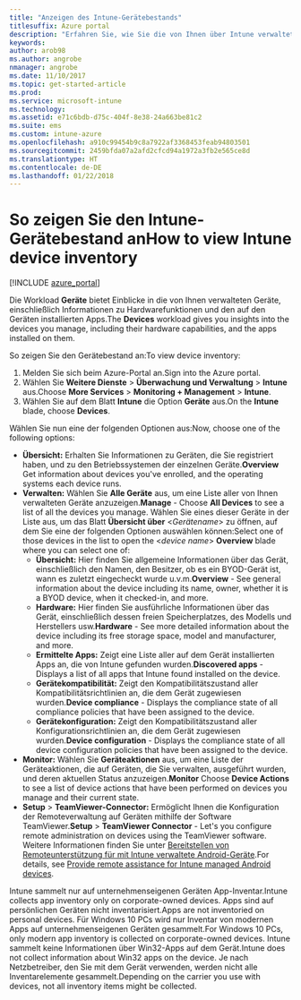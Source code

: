 ```yaml
---
title: "Anzeigen des Intune-Gerätebestands"
titlesuffix: Azure portal
description: "Erfahren Sie, wie Sie die von Ihnen über Intune verwalteten Geräte sowie Informationen zu der entsprechenden Hardware und den installierten Apps anzeigen.\""
keywords: 
author: arob98
ms.author: angrobe
nmanager: angrobe
ms.date: 11/10/2017
ms.topic: get-started-article
ms.prod: 
ms.service: microsoft-intune
ms.technology: 
ms.assetid: e71c6bdb-d75c-404f-8e38-24a663be81c2
ms.suite: ems
ms.custom: intune-azure
ms.openlocfilehash: a910c99454b9c8a7922af3368453feab94803501
ms.sourcegitcommit: 2459bfda07a2afd2cfcd94a1972a3fb2e565ce8d
ms.translationtype: HT
ms.contentlocale: de-DE
ms.lasthandoff: 01/22/2018
---
```

# <a name="how-to-view-intune-device-inventory"></a><span data-ttu-id="af8a8-103">So zeigen Sie den Intune-Gerätebestand an</span><span class="sxs-lookup"><span data-stu-id="af8a8-103">How to view Intune device inventory</span></span>


[!INCLUDE [azure_portal](./includes/azure_portal.md)]

<span data-ttu-id="af8a8-104">Die Workload **Geräte** bietet Einblicke in die von Ihnen verwalteten Geräte, einschließlich Informationen zu Hardwarefunktionen und den auf den Geräten installierten Apps.</span><span class="sxs-lookup"><span data-stu-id="af8a8-104">The **Devices** workload gives you insights into the devices you manage, including their hardware capabilities, and the apps installed on them.</span></span> 

<span data-ttu-id="af8a8-105">So zeigen Sie den Gerätebestand an:</span><span class="sxs-lookup"><span data-stu-id="af8a8-105">To view device inventory:</span></span>

1. <span data-ttu-id="af8a8-106">Melden Sie sich beim Azure-Portal an.</span><span class="sxs-lookup"><span data-stu-id="af8a8-106">Sign into the Azure portal.</span></span>
2. <span data-ttu-id="af8a8-107">Wählen Sie **Weitere Dienste** > **Überwachung und Verwaltung** > **Intune** aus.</span><span class="sxs-lookup"><span data-stu-id="af8a8-107">Choose **More Services** > **Monitoring + Management** > **Intune**.</span></span>
3. <span data-ttu-id="af8a8-108">Wählen Sie auf dem Blatt **Intune** die Option **Geräte** aus.</span><span class="sxs-lookup"><span data-stu-id="af8a8-108">On the **Intune** blade, choose **Devices**.</span></span>

<span data-ttu-id="af8a8-109">Wählen Sie nun eine der folgenden Optionen aus:</span><span class="sxs-lookup"><span data-stu-id="af8a8-109">Now, choose one of the following options:</span></span>

- <span data-ttu-id="af8a8-110">**Übersicht:** Erhalten Sie Informationen zu Geräten, die Sie registriert haben, und zu den Betriebssystemen der einzelnen Geräte.</span><span class="sxs-lookup"><span data-stu-id="af8a8-110">**Overview** Get information about devices you've enrolled, and the operating systems each device runs.</span></span>
- <span data-ttu-id="af8a8-111">**Verwalten:** Wählen Sie **Alle Geräte** aus, um eine Liste aller von Ihnen verwalteten Geräte anzuzeigen.</span><span class="sxs-lookup"><span data-stu-id="af8a8-111">**Manage** - Choose **All Devices** to see a list of all the devices you manage.</span></span>
    <span data-ttu-id="af8a8-112">Wählen Sie eines dieser Geräte in der Liste aus, um das Blatt **Übersicht über** <*Gerätename*>  zu öffnen, auf dem Sie eine der folgenden Optionen auswählen können:</span><span class="sxs-lookup"><span data-stu-id="af8a8-112">Select one of those devices in the list to open the <*device name*> **Overview** blade where you can select one of:</span></span>
    - <span data-ttu-id="af8a8-113">**Übersicht:** Hier finden Sie allgemeine Informationen über das Gerät, einschließlich den Namen, den Besitzer, ob es ein BYOD-Gerät ist, wann es zuletzt eingecheckt wurde u.v.m.</span><span class="sxs-lookup"><span data-stu-id="af8a8-113">**Overview**  - See general information about the device including its name, owner, whether it is a BYOD device, when it checked-in, and more.</span></span>
    - <span data-ttu-id="af8a8-114">**Hardware:** Hier finden Sie ausführliche Informationen über das Gerät, einschließlich dessen freien Speicherplatzes, des Modells und Herstellers usw.</span><span class="sxs-lookup"><span data-stu-id="af8a8-114">**Hardware** - See more detailed information about the device including its free storage space, model and manufacturer, and more.</span></span>
    - <span data-ttu-id="af8a8-115">**Ermittelte Apps:** Zeigt eine Liste aller auf dem Gerät installierten Apps an, die von Intune gefunden wurden.</span><span class="sxs-lookup"><span data-stu-id="af8a8-115">**Discovered apps** - Displays a list of all apps that Intune found installed on the device.</span></span>
    - <span data-ttu-id="af8a8-116">**Gerätekompatibilität:** Zeigt den Kompatibilitätszustand aller Kompatibilitätsrichtlinien an, die dem Gerät zugewiesen wurden.</span><span class="sxs-lookup"><span data-stu-id="af8a8-116">**Device compliance** - Displays the compliance state of all compliance policies that have been assigned to the device.</span></span>
    - <span data-ttu-id="af8a8-117">**Gerätekonfiguration:** Zeigt den Kompatibilitätszustand aller Konfigurationsrichtlinien an, die dem Gerät zugewiesen wurden.</span><span class="sxs-lookup"><span data-stu-id="af8a8-117">**Device configuration** - Displays the compliance state of all device configuration policies that have been assigned to the device.</span></span>
- <span data-ttu-id="af8a8-118">**Monitor:** Wählen Sie **Geräteaktionen** aus, um eine Liste der Geräteaktionen, die auf Geräten, die Sie verwalten, ausgeführt wurden, und deren aktuellen Status anzuzeigen.</span><span class="sxs-lookup"><span data-stu-id="af8a8-118">**Monitor** Choose **Device Actions** to see a list of device actions that have been performed on devices you manage and their current state.</span></span>
- <span data-ttu-id="af8a8-119">**Setup** > **TeamViewer-Connector:** Ermöglicht Ihnen die Konfiguration der Remoteverwaltung auf Geräten mithilfe der Software TeamViewer.</span><span class="sxs-lookup"><span data-stu-id="af8a8-119">**Setup** > **TeamViewer Connector** - Let's you configure remote administration on devices using the TeamViewer software.</span></span> <span data-ttu-id="af8a8-120">Weitere Informationen finden Sie unter [Bereitstellen von Remoteunterstützung für mit Intune verwaltete Android-Geräte](/intune/device-profile-android-teamviewer).</span><span class="sxs-lookup"><span data-stu-id="af8a8-120">For details, see [Provide remote assistance for Intune managed Android devices](/intune/device-profile-android-teamviewer).</span></span>

<span data-ttu-id="af8a8-121">Intune sammelt nur auf unternehmenseigenen Geräten App-Inventar.</span><span class="sxs-lookup"><span data-stu-id="af8a8-121">Intune collects app inventory only on corporate-owned devices.</span></span> <span data-ttu-id="af8a8-122">Apps sind auf persönlichen Geräten nicht inventarisiert.</span><span class="sxs-lookup"><span data-stu-id="af8a8-122">Apps are not inventoried on personal devices.</span></span> <span data-ttu-id="af8a8-123">Für Windows 10 PCs wird nur Inventar von modernen Apps auf unternehmenseigenen Geräten gesammelt.</span><span class="sxs-lookup"><span data-stu-id="af8a8-123">For Windows 10 PCs, only modern app inventory is collected on corporate-owned devices.</span></span> <span data-ttu-id="af8a8-124">Intune sammelt keine Informationen über Win32-Apps auf dem Gerät.</span><span class="sxs-lookup"><span data-stu-id="af8a8-124">Intune does not collect information about Win32 apps on the device.</span></span> <span data-ttu-id="af8a8-125">Je nach Netzbetreiber, den Sie mit dem Gerät verwenden, werden nicht alle Inventarelemente gesammelt.</span><span class="sxs-lookup"><span data-stu-id="af8a8-125">Depending on the carrier you use with devices, not all inventory items might be collected.</span></span>
